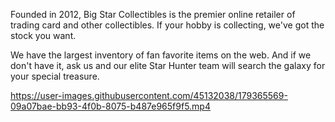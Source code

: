 Founded in 2012, Big Star Collectibles is the premier online retailer of trading card and other collectibles. If your hobby is collecting, we've got the stock you want.

We have the largest inventory of fan favorite items on the web. And if we don't have it, ask us and our elite Star Hunter team will search the galaxy for your special treasure.


https://user-images.githubusercontent.com/45132038/179365569-09a07bae-bb93-4f0b-8075-b487e965f9f5.mp4

